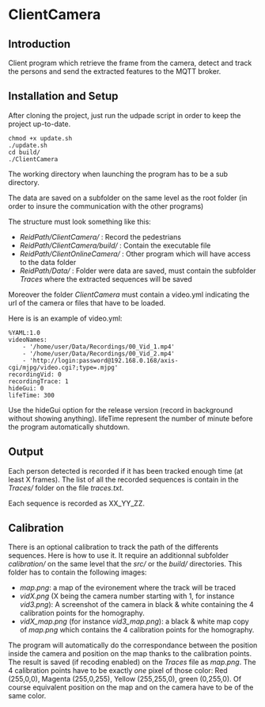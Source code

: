 ClientCamera
============

## Introduction

Client program which retrieve the frame from the camera, detect and track the persons and send the extracted features to the MQTT broker.

## Installation and Setup

After cloning the project, just run the udpade script in order to keep the project up-to-date.

```
chmod +x update.sh
./update.sh
cd build/
./ClientCamera
```

The working directory when launching the program has to be a sub directory.

The data are saved on a subfolder on the same level as the root folder (in order to insure the communication with the other programs)

The structure must look something like this:
* _ReidPath/ClientCamera/_ : Record the pedestrians
* _ReidPath/ClientCamera/build/_ : Contain the executable file
* _ReidPath/ClientOnlineCamera/_ : Other program which will have access to the data folder
* _ReidPath/Data/_ : Folder were data are saved, must contain the subfolder _Traces_ where the extracted sequences will be saved

Moreover the folder _ClientCamera_ must contain a video.yml indicating the url of the camera or files that have to be loaded.

Here is is an example of video.yml:

```
%YAML:1.0
videoNames:
    - '/home/user/Data/Recordings/00_Vid_1.mp4'
    - '/home/user/Data/Recordings/00_Vid_2.mp4'
    - 'http://login:password@192.168.0.168/axis-cgi/mjpg/video.cgi?;type=.mjpg'
recordingVid: 0
recordingTrace: 1
hideGui: 0
lifeTime: 300
```

Use the hideGui option for the release version (record in background without showing anything). lifeTime represent the number of minute before the program automatically shutdown.

## Output

Each person detected is recorded if it has been tracked enough time (at least X frames). The list of all the recorded sequences is contain in the _Traces/_ folder on the file _traces.txt_.

Each sequence is recorded as XX_YY_ZZ.

## Calibration

There is an optional calibration to track the path of the differents sequences. Here is how to use it. It require an additionnal subfolder _calibration/_ on the same level that the _src/_ or the _build/_ directories.
This folder has to contain the following images:
* *map.png*: a map of the evironement where the track will be traced
* *vidX.png* (X being the camera number starting with 1, for instance *vid3.png*): A screenshot of the camera in black & white containing the 4 calibration points for the homography.
* *vidX_map.png* (for instance *vid3_map.png*): a black & white map copy of _map.png_ which contains the 4 calibration points for the homography.

The program will automatically do the correspondance between the position inside the camera and position on the map thanks to the calibration points. The result is saved (if recoding enabled) on the _Traces_ file as _map.png_. The 4 calibration points have to be exactly *one* pixel of those color: Red (255,0,0), Magenta (255,0,255), Yellow (255,255,0), green (0,255,0). Of course equivalent position on the map and on the camera have to be of the same color.

